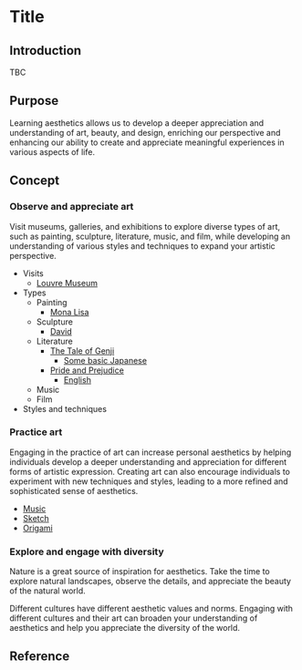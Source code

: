 # Title

## Introduction

TBC

## Purpose

Learning aesthetics allows us to develop a deeper appreciation and understanding of art, beauty, and design, enriching our perspective and enhancing our ability to create and appreciate meaningful experiences in various aspects of life.

## Concept

### Observe and appreciate art

Visit museums, galleries, and exhibitions to explore diverse types of art, such as painting, sculpture, literature, music, and film, while developing an understanding of various styles and techniques to expand your artistic perspective.
  
* Visits
  * [Louvre Museum](https://www.youtube.com/watch?v=6vuFh6NNa70&t=12s)
* Types
  * Painting
    * [Mona Lisa](https://www.youtube.com/watch?v=A_DRNbpsU3Q)
  * Sculpture
    * [David]({{site.baseurl}}/aesthetics/2023/04/29/personal-aesthetics.html)
  * Literature
    * [The Tale of Genji]({{site.baseurl}}/literature/2023/04/30/the-tale-of-genji.html)
      * [Some basic Japanese]({{site.baseurl}}/japanese/2022/03/09/N5.html)
    * [Pride and Prejudice]()
      * [English]({{site.baseurl}}/toefl/2023/05/06/toefl.html)
  * Music
  * Film
* Styles and techniques

### Practice art

Engaging in the practice of art can increase personal aesthetics by helping individuals develop a deeper understanding and appreciation for different forms of artistic expression. Creating art can also encourage individuals to experiment with new techniques and styles, leading to a more refined and sophisticated sense of aesthetics.

* [Music](/blog/aesthetics/music/main)
* [Sketch]({{site.baseurl}}/art/2022/08/21/sketch.html)
* [Origami]({{site.baseurl}}/art/2023/04/23/origami.html)

### Explore and engage with diversity

Nature is a great source of inspiration for aesthetics. Take the time to explore natural landscapes, observe the details, and appreciate the beauty of the natural world.

Different cultures have different aesthetic values and norms. Engaging with different cultures and their art can broaden your understanding of aesthetics and help you appreciate the diversity of the world.

## Reference
